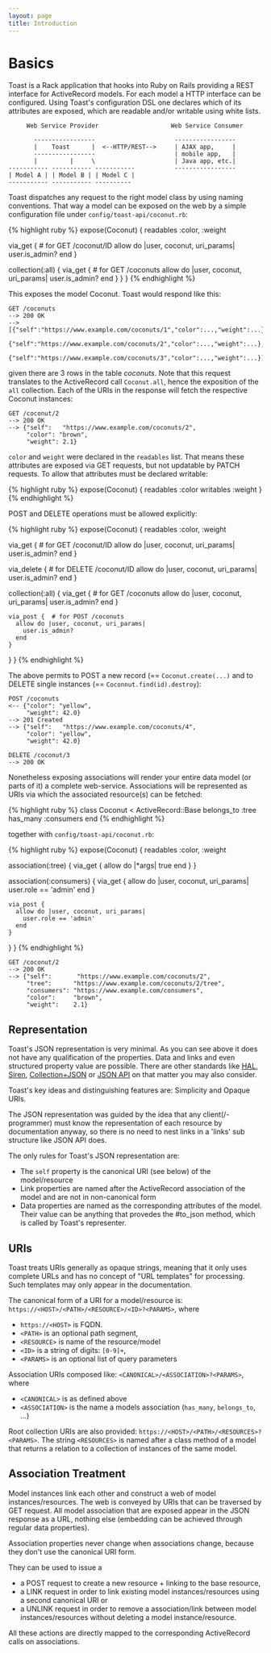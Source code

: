 ```yaml
---
layout: page
title: Introduction
---
```


# Basics

Toast is a Rack application that hooks into Ruby on Rails providing a REST
interface for ActiveRecord models. For each model a HTTP interface can
be configured. Using Toast's configuration DSL one declares which of its attributes are
exposed, which are readable and/or writable using white lists.

         Web Service Provider                    Web Service Consumer

           -----------------                      -----------------
           |    Toast      |  <--HTTP/REST-->     | AJAX app,     |
           -----------------                      | mobile app,   |
           |         |     \                      | Java app, etc.|
    ----------- ----------- -----------           -----------------
    | Model A | | Model B | | Model C |
    ----------- ----------- ----------

Toast dispatches any request to the right model class by using naming
conventions. That way a model can be exposed on the web
by a simple configuration file under `config/toast-api/coconut.rb`:

{% highlight ruby %}
expose(Coconut) {
  readables   :color, :weight

  via_get { # for GET /coconut/ID
    allow do |user, coconut, uri_params|
      user.is_admin?
    end
  }

  collection(:all) {
    via_get {  # for GET /coconuts
      allow do |user, coconut, uri_params|
        user.is_admin?
      end
    }
  }
}
{% endhighlight %}

This exposes the model Coconut. Toast would respond like this:

    GET /coconuts
    --> 200 OK
    --> [{"self":"https://www.example.com/coconuts/1","color":...,"weight":...},
         {"self":"https://www.example.com/coconuts/2","color":...,"weight":...},
         {"self":"https://www.example.com/coconuts/3","color":...,"weight":...}]

given there are 3 rows in the table _coconuts_. Note that this request
translates to the ActiveRecord call `Coconut.all`, hence the exposition of the
`all` collection. Each of the URIs in the response will fetch the
respective Coconut instances:

    GET /coconut/2
    --> 200 OK
    --> {"self":   "https://www.example.com/coconuts/2",
         "color": "brown",
         "weight": 2.1}

`color` and `weight` were declared in the `readables` list. That
means these attributes are exposed via GET requests, but not
updatable by PATCH requests. To allow that attributes must be
declared writable:

{% highlight ruby %}
expose(Coconut) {
  readables :color
  writables :weight
}
{% endhighlight %}

POST and DELETE operations must be allowed explicitly:

{% highlight ruby %}
expose(Coconut) {
  readables :color, :weight
  
  via_get { # for GET /coconut/ID
    allow do |user, coconut, uri_params|
      user.is_admin?
    end
  }

  via_delete { # for DELETE /coconut/ID
    allow do |user, coconut, uri_params|
      user.is_admin?
    end
  }

  collection(:all) {
    via_get {  # for GET /coconuts
      allow do |user, coconut, uri_params|
        user.is_admin?
      end
    }

    via_post {  # for POST /coconuts
      allow do |user, coconut, uri_params|
        user.is_admin?
      end
    }
  }
}
{% endhighlight %}

The above permits to POST a new record (== `Coconut.create(...)` and
to DELETE single instances (== `Coconnut.find(id).destroy`):

    POST /coconuts
    <-- {"color": "yellow",
         "weight": 42.0}
    --> 201 Created
    --> {"self":   "https://www.example.com/coconuts/4",
         "color": "yellow",
         "weight": 42.0}

    DELETE /coconut/3
    --> 200 OK

Nonetheless exposing associations will render your entire data
model (or parts of it) a complete web-service. Associations will be
represented as URIs via which the associated resource(s) can be fetched:

{% highlight ruby %}
class Coconut < ActiveRecord::Base
  belongs_to :tree
  has_many :consumers
end
{% endhighlight %}

together with `config/toast-api/coconut.rb`:

{% highlight ruby %}
expose(Coconut) {
  readables :color, :weight

  association(:tree) {
    via_get {
      allow do |*args|
        true
      end
    }
  }

  association(:consumers) {
    via_get {
      allow do |user, coconut, uri_params|
        user.role == 'admin'
      end
    }

    via_post {
      allow do |user, coconut, uri_params|
        user.role == 'admin'
      end
    }
  }
}
{% endhighlight %}

    GET /coconut/2
    --> 200 OK
    --> {"self":       "https://www.example.com/coconuts/2",
         "tree":      "https://www.example.com/coconuts/2/tree",
         "consumers": "https://www.example.com/consumers",
         "color":     "brown",
         "weight":    2.1}


## Representation

Toast's JSON representation is very minimal. As you can see above it does not have any qualification of the properties. Data and links and even structured property value are possible. There are other standards like [HAL](http://stateless.co/hal_specification.html), [Siren](https://github.com/kevinswiber/siren), [Collection+JSON](http://amundsen.com/media-types/collection/) or [JSON API](http://jsonapi.org) on that matter you may also consider. 

Toast's key ideas and distinguishing features are: Simplicity and Opaque URIs. 

The JSON representation was guided by the idea that any client(/-programmer) must know the representation of each resource by documentation anyway, so there is no need to nest links in a 'links' sub structure like JSON API does. 

The only rules for Toast's JSON representation are:

* The `self` property is the canonical URI (see below) of the model/resource
* Link properties are named after the ActiveRecord association of the model and are not in non-canonical form
* Data properties are named as the corresponding attributes of the model. Their value can be anything that provedes the #to_json method, which is called by Toast's representer. 

## URIs

Toast treats URIs generally as opaque strings, meaning that it only uses complete URLs and has no concept of "URL templates" for processing. Such templates may only appear in the documentation.

The canonical form of a URI for a model/resource is: `https://<HOST>/<PATH>/<RESOURCE>/<ID>?<PARAMS>`, where

* `https://<HOST>` is FQDN.
* `<PATH>` is an optional path segment,
* `<RESOURCE>` is name of the resource/model
* `<ID>` is a string of digits: `[0-9]+`,
* `<PARAMS>` is an optional list of query parameters

Association URIs composed like: `<CANONICAL>/<ASSOCIATION>?<PARAMS>`, where

* `<CANONICAL>` is as defined above
* `<ASSOCIATION>` is the name a models association (`has_many`, `belongs_to`, ...)

Root collection URIs are also provided: `https://<HOST>/<PATH>/<RESOURCES>?<PARAMS>`. The string  `<RESOURCES>` is named after a class method of a model that returns a relation to a collection of instances of the same model.

## Association Treatment

Model instances link each other and construct a web of model instances/resources. The web is conveyed by URIs that can be traversed by GET request. All model association that are exposed appear in the JSON response as a URL, nothing else (embedding can be achieved through regular data properties).

Association properties never change when associations change, because they don't use the canonical URI form.

They can be used to issue a

* a POST request to create a new resource + linking to the base resource,
* a LINK request in order to link existing model instances/resources using a second canonical URI or
* a UNLINK request in order to remove a association/link between model instances/resources without deleting a model instance/resource.

All these actions are directly mapped to the corresponding ActiveRecord calls on associations.
